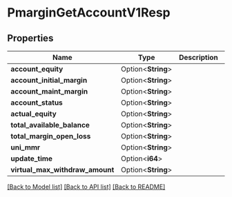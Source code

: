 # PmarginGetAccountV1Resp

## Properties

Name | Type | Description | Notes
------------ | ------------- | ------------- | -------------
**account_equity** | Option<**String**> |  | [optional]
**account_initial_margin** | Option<**String**> |  | [optional]
**account_maint_margin** | Option<**String**> |  | [optional]
**account_status** | Option<**String**> |  | [optional]
**actual_equity** | Option<**String**> |  | [optional]
**total_available_balance** | Option<**String**> |  | [optional]
**total_margin_open_loss** | Option<**String**> |  | [optional]
**uni_mmr** | Option<**String**> |  | [optional]
**update_time** | Option<**i64**> |  | [optional]
**virtual_max_withdraw_amount** | Option<**String**> |  | [optional]

[[Back to Model list]](../README.md#documentation-for-models) [[Back to API list]](../README.md#documentation-for-api-endpoints) [[Back to README]](../README.md)


